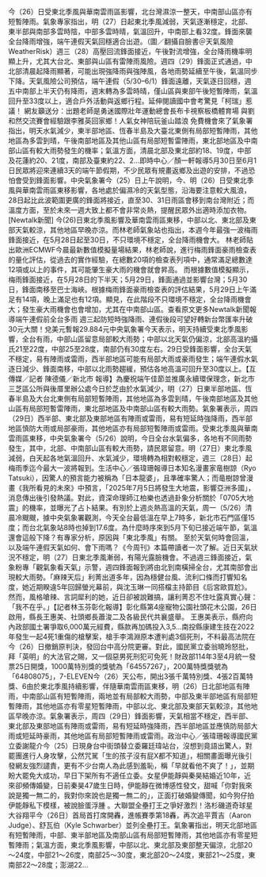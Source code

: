 今（26）日受東北季風與華南雲雨區影響，北台灣濕涼一整天，中南部山區亦有短暫陣雨。氣象專家指出，明（27）日起東北季風減弱，天氣逐漸穩定，北部、東半部與南部多雲時陰，中部多雲時晴，氣溫回升，中南部上看32度。鋒面來襲全台降雨增強，端午連假天氣回穩適合出遊。（圖／翻攝自臉書＠天氣風險 WeatherRisk）週三（28）高壓回流鋒面接近，午後對流增強，全台降雨機率明顯上升，尤其大台北、東部與山區有雷陣雨風險。週四（29）鋒面正式通過，中北部清晨起降雨顯著，可能出現強降雨與強陣風，各地雨勢延續至午後，氣溫同步下降。天氣風險公司預估，端午連假（5/30–6/1）鋒面遠離，天氣逐日回穩，週五中南部上半天仍有降雨，週末轉為多雲時晴，僅山區與東部午後短暫陣雨，氣溫回升至33度以上，適合戶外活動與返鄉行程。延伸閱讀國中會考驚見「柯瑞」惹議！ 網友籲送分：出題老師是勇迷國際壯年運動總會長布卡視察板橋體育場 與劉和然交流賽會經驗跟李雅英回家鄉！人氣女神陪玩釜山踏浪 免費機會來了氣象署指出，明天水氣減少，東半部地區、恆春半島及大臺北東側有局部短暫陣雨，其他地區為多雲到晴，午後南部地區及其他山區有局部短暫雷陣雨，東北部地區及中南部山區有較大雨勢發生的機率；氣溫方面，清晨北部及東北部約18、19度，中部及花蓮約20、21度，南部及臺東約22、2...即時中心／顏一軒報導5月30日至6月1日民眾將迎來連續3天的端午節假期，不少民眾有規畫返鄉及出遊的安排，不過恐怕會受到鋒面影響。中央氣象署今（25）日上午說明，今、明（26）日受東北季風與華南雲雨區東移影響，各地處於偏濕冷的天氣型態，沿海要注意較大風浪，28日起比此波範圍更廣的鋒面將接近，直至30、31日雨區會移到南台灣附近；而溫度方面，至於未來一週大致上都不會非常炎熱，提醒民眾外出適時添加衣物。[Newtalk新聞] 今(26)日東北季風影響及華南雲雨區東移，中部以北、東北部及東部天氣較涼，其他地區早晚亦涼。而林老師氣象站也指出，本週今年最強一波梅雨鋒面接近，在5月28日起至30日，不只環境不穩定，全台降雨機會大。 林老師貼出歐洲ECMWF今晨最新數值模擬量場結果，林老師說，進行梅雨鋒面豪雨檢查表的量化評估，從過去的實作經驗，在總數20項的檢查表列項中，通常滿足總數達12項或以上的事件，其可能肇生豪大雨的機會就會昇高。 而根據數值模擬顯示，梅雨鋒面接近，在5月28日的下半天；5月29日，鋒面通過並影響台灣；5月30日，鋒面南移至巴士海峽。根據梅雨鋒面豪雨檢查表的評估結果，5月29日上午滿足有14項，晚上滿足也有12項。顯見，在此階段不只環境不穩定，全台降雨機會大；發生豪大雨機會也會增加，尤其在中南部山區。查看原文更多Newtalk新聞報導端午連假前全台多雨 週三起防短時強降雨、連假後段可望好轉新台幣匯率升破30元大關！兌美元暫報29.884元中央氣象署今天表示，明天持續受東北季風影響，全台有雨，中部山區留意局部較大雨勢；中部以北天氣仍偏涼，北部高溫約攝氏21至22度，中部25至28度，南部仍有30度左右。29日受鋒面影響，全台天氣不穩定，易有陣雨或雷雨，西半部地區可能有局部大雨或豪雨發生；端午連假水氣逐日減少、鋒面南移，中部以北雨勢趨緩，預估各地高溫可回升至30度以上。【互傳媒／記者 陳德儀／新北市 報導】為慶祝端午佳節並推廣永續環保理念，新北市三芝區公所與後厝里辦公處今日於芝由於水氣減少，明（27）日東半部地區、恆春半島及大台北東側有局部短暫陣雨，其他地區為多雲到晴，午後南部地區及其他山區有局部短暫雷陣雨，東北部地區及中南部山區有較大雨勢。氣象署表示，周四（29日）西半部、東北部及東部地區有陣雨或雷雨，易有短延時強降雨，西半部地區慎防大雨或局部豪雨，其他地區亦有局部短暫陣雨或雷雨。受東北季風與華南雲雨區東移，中央氣象署今（5/26）說明，今日全台水氣偏多，各地有不同雨勢發生，其中，北部、中南部山區有較大雨勢，請民眾留意。明（27日）東北季風減弱，白天起各地氣溫回升、水氣減少，環境轉為相對較穩定，週三（28日）起梅雨季迄今最大一波將報到。生活中心／張瑋珊報導日本知名漫畫家竜樹諒（Ryo Tatsuki），因驚人的預言能力被稱為「日本龍婆」，且準確率驚人；而竜樹諒曾漫畫《我所看見的未來》中預言，「2025年7月5日將發生大地震，影響亞洲多國」，消息傳出後引發熱議。對此，資深命理師江柏樂也透過卦象分析關於「0705大地震」的機率，並曝光了占卜結果。有別於上週炎熱高溫的天氣，周一（5/26）清晨冷颼颼，據中央氣象署觀測，今天全台最低溫在早上7時多，新北市石門區僅15度；而台北氣象站8時也掉到17.6度。為什麼時序來到5月下旬已接近端午節，氣溫還會這般下降？有專家分析，原因與「東北季風」有關。 至於天氣何時會回溫，以及端午連假天氣如何、會下雨嗎？《今周刊》本篇帶讀者一次了解。近日天氣狀況不穩定，明（27）日東北季風漸弱，有陽光露臉機會。不過週三鋒面接近，氣象粉專「觀氣象看天氣」示警，週四鋒面報到將由北到南橫掃全台，尤其南部會出現較大雨勢。「麻辣天后」利菁出道多年，因為穩健台風、流利口條而打響知名度，她近期睽違5年回歸螢光幕前，與沈玉琳一同搭檔主持節目《后宮歐買尬》。然而，風格嗆辣、言詞犀利的她，近日卻被說難搞，讓利菁忍不住吐露真實心聲：「我不在乎。」【記者林玉芬彰化報導】彰化縣第4座寵物公園社頭花木公園，26日啟用，縣長王惠美、社頭鄉長蕭浚二及各級民代共襄盛舉。 王惠美表示，縣府向內政部國土署爭取6,000萬元經費，縣款再加碼投入3,5...南投縣康建生技在2022年發生一起4死1重傷的槍擊案，槍手李鴻淵原本遭判處3個死刑，不料最高法院在今（26）日撤銷原判決，發回台中高分院更審。對此，國民黨立委翁曉玲怒批，拜「英明」的大法官之賜，又一個惡男死刑犯可免死！財政部114年3至4月統一發票25日開獎，1000萬特別獎的獎號為「64557267」，200萬特獎獎號為「64808075」，7-ELEVEN今（26）天公布，開出3張千萬特別獎、4張2百萬特獎、6由於東北季風持續影響，伴隨華南雲雨區東移，明（26）日北部地區有陣雨，中南部山區有短暫陣雨，兩地並有局部較大雨勢，中部及東半部地區有局部短暫陣雨，其他地區亦有零星短暫陣雨，中部以北、東北部及東部天氣較涼，其他地區早晚亦涼。氣象署表示，周四（29日）鋒面影響，天氣相當不穩定，西半部、東北部及東部地區有陣雨或雷雨，易有短延時強降雨，西半部地區並應慎防局部大雨或短延時豪雨，其他地區有局部短暫陣雨或雷雨。政治中心／張瑋珊報導國民黨立委謝龍介今（25）日現身台中街頭替立委羅廷瑋站台，沒想到竟語出驚人，對罷團進行人身攻擊，公然咒駡「生的孩子沒有屁X都不知道」，相關畫面曝光後引發網友強烈譴責，更有不少台南人為此感到羞恥，稱「早就看他不爽了！」，並期盼大罷免大成功，早日下架所有不適任立委。女星伊能靜與秦昊結婚近10年，近來卻頻傳婚變，日前秦昊47歲生日時，伊能靜在微博感性發文，甜喊「你對我來說是獨一無二的，我對你來說也是獨一無二的」，正面打破婚變傳聞，如今狗仔拍伊能靜私下模樣，被說臉蛋浮腫 。大聯盟全壘打王之爭好激烈！洛杉磯道奇球星大谷翔平今（26日）首局首打席開轟，進帳賽季第18轟，再次追平賈吉（Aaron Judge）、舒瓦伯（Kyle Schwarber）並列全壘打王。氣象署指出，明天北部地區有短暫陣雨，中部、東半部地區及南部山區有局部短暫陣雨，其他地區亦有零星短暫陣雨；氣溫方面，東北季風影響，中部以北、東北部及東部整天偏涼，北部20～24度，中部21～26度，南部25～30度，東北部20～24度，東部21～25度，東南部22～28度；澎湖22...